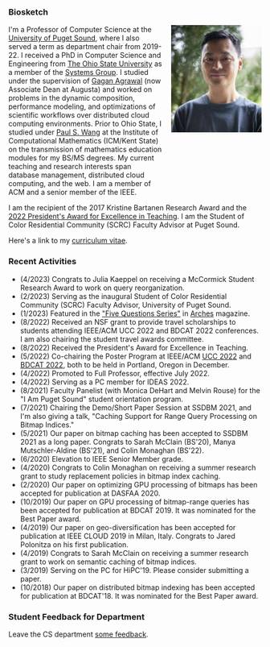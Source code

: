 ### Biosketch

<div style="display: grid; grid-template-columns: auto auto; column-gap: 15px;">
  <div>
  I'm a Professor of Computer Science at the <a href="https://pugetsound.edu/mathematics-computer-science-current-student">University of Puget Sound</a>, where I also served a term as department chair from 2019-22. I received a PhD in Computer Science and Engineering from <a href="https://cse.osu.edu">The Ohio State University</a> as a member of the <a href="https://cse.osu.edu/research/systems">Systems Group</a>. I studied under the supervision of <a href="https://scholar.google.com/citations?user=kOUPR1sAAAAJ&hl=en">Gagan Agrawal</a> (now Associate Dean at Augusta) and worked on problems in the dynamic composition, performance modeling, and optimizations of scientific workflows over distributed cloud computing environments. Prior to Ohio State, I studied under <a href="https://en.wikipedia.org/wiki/Paul_S._Wang">Paul S. Wang</a> at the Institute of Computational Mathematics (ICM/Kent State) on the transmission of mathematics education modules for my BS/MS degrees. My current teaching and research interests span database management, distributed cloud computing, and the web. I am a member of ACM and a senior member of the IEEE.
  </div>
  <div style="vertical-align: top;">
    <img src="david.jpg" width="180px"/>
  </div>
</div>

I am the recipient of the 2017 Kristine Bartanen Research Award and the [2022 President's Award for Excellence in Teaching](https://www.pugetsound.edu/presidents-excellence-teaching-award). I am the Student of Color Residential Community (SCRC) Faculty Advisor at Puget Sound.

Here's a link to my [curriculum vitae](CV.pdf).


### Recent Activities
- (4/2023) Congrats to Julia Kaeppel on receiving a McCormick Student Research Award to work on query reorganization.
- (2/2023) Serving as the inaugural Student of Color Residential Community (SCRC) Faculty Advisor, University of Puget Sound.
- (1/2023) Featured in the ["Five Questions Series"](https://www.pugetsound.edu/stories/five-questions-university-puget-sound-professor-computer-science-david-chiu) in [Arches](https://www.pugetsound.edu/arches-magazine) magazine.
- (8/2022) Received an NSF grant to provide travel scholarships to students attending IEEE/ACM UCC 2022 and BDCAT 2022 conferences. I am also chairing the student travel awards committee.
- (8/2022) Received the President's Award for Excellence in Teaching.
- (5/2022) Co-chairing the Poster Program at IEEE/ACM [UCC 2022](https://ucc-conference.org/) and [BDCAT 2022](https://bdcat-conference.org/), both to be held in Portland, Oregon in December.
- (4/2022) Promoted to Full Professor, effective July 2022.
- (4/2022) Serving as a PC member for IDEAS 2022.
- (8/2021) Faculty Panelist (with Monica DeHart and Melvin Rouse) for the "I Am Puget Sound" student orientation program.
- (7/2021) Chairing the Demo/Short Paper Session at SSDBM 2021, and I'm also giving a talk, "Caching Support for Range Query Processing on Bitmap Indices."
- (5/2021) Our paper on bitmap caching has been accepted to SSDBM 2021 as a long paper. Congrats to Sarah McClain (BS'20), Manya Mutschler-Aldine (BS'21), and Colin Monaghan (BS'22).
- (6/2020) Elevation to IEEE Senior Member grade.
- (4/2020) Congrats to Colin Monaghan on receiving a summer research grant to study replacement policies in bitmap index caching.
- (2/2020) Our paper on optimizing GPU processing of bitmaps has been accepted for publication at DASFAA 2020.
- (10/2019) Our paper on GPU processing of bitmap-range queries has been accepted for publication at BDCAT 2019. It was nominated for the Best Paper award.
- (4/2019) Our paper on geo-diversification has been accepted for publication at IEEE CLOUD 2019 in Milan, Italy. Congrats to Jared Polonitza on his first publication.
- (4/2019) Congrats to Sarah McClain on receiving a summer research grant to work on semantic caching of bitmap indices.
- (3/2019) Serving on the PC for HiPC'19. Please consider submitting a paper.
- (10/2018) Our paper on distributed bitmap indexing has been accepted for publication at BDCAT'18. It was nominated for the Best Paper award.

### Student Feedback for Department

Leave the CS department [some feedback](https://forms.gle/Ltassc7BQkNfnnXB7).
